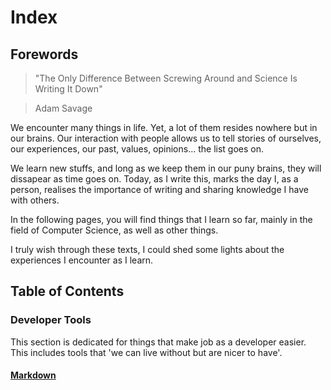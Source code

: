 Index
==============

Forewords
---------

>"The Only Difference Between Screwing Around
> and Science Is Writing It Down"

> Adam Savage

We encounter many things in life. 
Yet, a lot of them resides nowhere but in our brains.
Our interaction with people allows us to tell stories of ourselves,
our experiences, our past, values, opinions... the list goes on.

We learn new stuffs, and long as we keep them in our puny brains,
they will dissapear as time goes on. Today, as I write this, marks
the day I, as a person, realises the importance of writing and sharing
knowledge I have with others.

In the following pages, you will find things that I learn so far, mainly
in the field of Computer Science, as well as other things.

I truly wish through these texts, I could shed some lights about
the experiences I encounter as I learn.

Table of Contents
-----------------


### Developer Tools
This section is dedicated for things that make job as a developer easier.
This includes tools that 'we can live without but are nicer to have'.

#### [Markdown](markdown.html)

